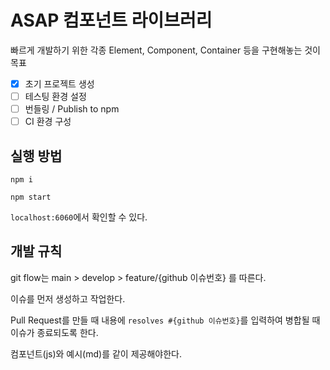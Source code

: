 # ASAP 컴포넌트 라이브러리

빠르게 개발하기 위한 각종 Element, Component, Container 등을 구현해놓는 것이 목표

- [x] 초기 프로젝트 생성
- [ ] 테스팅 환경 설정
- [ ] 번들링 / Publish to npm
- [ ] CI 환경 구성

## 실행 방법

`npm i`

`npm start`

`localhost:6060`에서 확인할 수 있다.

## 개발 규칙

git flow는 main > develop > feature/{github 이슈번호} 를 따른다.

이슈를 먼저 생성하고 작업한다. 

Pull Request를 만들 때 내용에 `resolves #{github 이슈번호}`를 입력하여 병합될 때 이슈가 종료되도록 한다.

컴포넌트(js)와 예시(md)를 같이 제공해야한다.
